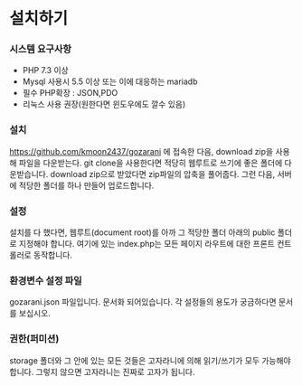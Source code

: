 # 설치하기
### 시스템 요구사항
- PHP 7.3 이상
- Mysql 사용시 5.5 이상 또는 이에 대응하는 mariadb
- 필수 PHP확장 : JSON,PDO
- 리눅스 사용 권장(원한다면 윈도우에도 깔수 있음)
### 설치
https://github.com/kmoon2437/gozarani 에 접속한 다음, download zip을 사용해 파일을 다운받는다.
git clone을 사용한다면 적당히 웹루트로 쓰기에 좋은 폴더에 다운받습니다.
download zip으로 받았다면 zip파일의 압축을 풀어줍다.
그런 다음, 서버에 적당한 폴더를 하나 만들어 업로드합니다.
### 설정
설치를 다 했다면, 웹루트(document root)를 아까 그 적당한 폴더 아래의 public 폴더로 지정해야 합니다.
여기에 있는 index.php는 모든 페이지 라우트에 대한 프론트 컨트롤러로 동작합니다.
### 환경변수 설정 파일
gozarani.json 파일입니다. 문서화 되어있습니다. 각 설정들의 용도가 궁금하다면 문서를 보십시오.
### 권한(퍼미션)
storage 폴더와 그 안에 있는 모든 것들은 고자라니에 의해 읽기/쓰기가 모두 가능해야 합니다. 그렇지 않으면 고자라니는 진짜로 고자가 됩니다.
